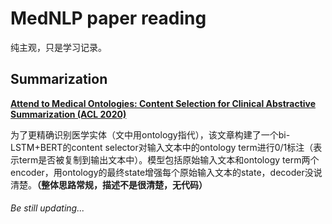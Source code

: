 # MedNLP paper reading
纯主观，只是学习记录。

## Summarization

[**Attend to Medical Ontologies: Content Selection for Clinical Abstractive Summarization (ACL 2020)**](https://arxiv.org/abs/2005.00163)

为了更精确识别医学实体（文中用ontology指代），该文章构建了一个bi-LSTM+BERT的content selector对输入文本中的ontology term进行0/1标注（表示term是否被复制到输出文本中）。模型包括原始输入文本和ontology term两个encoder，用ontology的最终state增强每个原始输入文本的state，decoder没说清楚。**（整体思路常规，描述不是很清楚，无代码）**



###### Be still updating...

